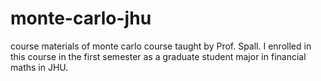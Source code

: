 # monte-carlo-jhu
course materials of monte carlo course taught by Prof. Spall.
I enrolled in this course in the first semester as a graduate student major in financial maths in JHU.
